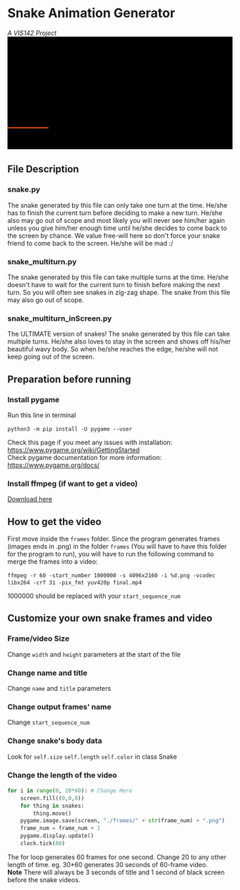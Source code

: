 # Snake Animation Generator
*A VIS142 Project* \
![snake demo](/misc/snake-multiturn-inScreen-demo.gif)
## File Description
### snake.py
The snake generated by this file can only take one turn at the time. He/she has to finish the current turn before deciding to make a new turn. He/she also may go out of scope and most likely you will never see him/her again unless you give him/her enough time until he/she decides to come back to the screen by chance. We value free-will here so don't force your snake friend to come back to the screen. He/she will be mad :/
### snake_multiturn.py
The snake generated by this file can take multiple turns at the time. He/she doesn't have to wait for the current turn to finish before making the next turn. So you will often see snakes in zig-zag shape. The snake from this file may also go out of scope.
### snake_multiturn_inScreen.py
The ULTIMATE version of snakes! The snake generated by this file can take multiple turns. He/she also loves to stay in the screen and shows off his/her beautiful wavy body. So when he/she reaches the edge, he/she will not keep going out of the screen.

## Preparation before running
### Install pygame
Run this line in terminal
```
python3 -m pip install -U pygame --user
```
Check this page if you meet any issues with installation: https://www.pygame.org/wiki/GettingStarted \
Check pygame documentation for more information: https://www.pygame.org/docs/
### Install ffmpeg (if want to get a video)
[Download here](https://ffmpeg.org/download.html)

## How to get the video
First move inside the `frames` folder.
Since the program generates frames (images ends in .png) in the folder `frames` (You will have to have this folder for the program to run), you will have to run the following command to merge the frames into a video:
```
ffmpeg -r 60 -start_number 1000000 -s 4096x2160 -i %d.png -vcodec libx264 -crf 31 -pix_fmt yuv420p final.mp4
```
1000000 should be replaced with your `start_sequence_num`

## Customize your own snake frames and video
### Frame/video Size
Change `width` and `height` parameters at the start of the file
### Change name and title
Change `name` and `title` parameters
### Change output frames' name
Change `start_sequence_num`
### Change snake's body data
Look for `self.size` `self.length` `self.color` in class Snake
### Change the length of the video
```python
for i in range(0, 20*60): # Change Here
    screen.fill((0,0,0))
    for thing in snakes:
        thing.move()
    pygame.image.save(screen, "./frames/" + str(frame_num) + ".png")
    frame_num = frame_num + 1
    pygame.display.update()
    clock.tick(60)
```
The for loop generates 60 frames for one second. Change 20 to any other length of time. eg. 30*60 generates 30 seconds of 60-frame video. \
**Note** There will always be 3 seconds of title and 1 second of black screen before the snake videos.